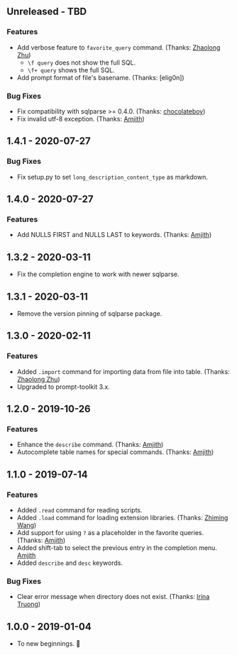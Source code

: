 ## Unreleased - TBD

### Features

- Add verbose feature to `favorite_query` command. (Thanks: [Zhaolong Zhu])
  - `\f query` does not show the full SQL.
  - `\f+ query` shows the full SQL.
- Add prompt format of file's basename. (Thanks: [elig0n])

### Bug Fixes

- Fix compatibility with sqlparse >= 0.4.0. (Thanks: [chocolateboy])
- Fix invalid utf-8 exception. (Thanks: [Amjith])

## 1.4.1 - 2020-07-27

### Bug Fixes

- Fix setup.py to set `long_description_content_type` as markdown.

## 1.4.0 - 2020-07-27

### Features

- Add NULLS FIRST and NULLS LAST to keywords. (Thanks: [Amjith])

## 1.3.2 - 2020-03-11

- Fix the completion engine to work with newer sqlparse.

## 1.3.1 - 2020-03-11

- Remove the version pinning of sqlparse package.

## 1.3.0 - 2020-02-11

### Features

- Added `.import` command for importing data from file into table. (Thanks: [Zhaolong Zhu])
- Upgraded to prompt-toolkit 3.x.

## 1.2.0 - 2019-10-26

### Features

- Enhance the `describe` command. (Thanks: [Amjith])
- Autocomplete table names for special commands. (Thanks: [Amjith])

## 1.1.0 - 2019-07-14

### Features

- Added `.read` command for reading scripts.
- Added `.load` command for loading extension libraries. (Thanks: [Zhiming Wang])
- Add support for using `?` as a placeholder in the favorite queries. (Thanks: [Amjith])
- Added shift-tab to select the previous entry in the completion menu. [Amjith]
- Added `describe` and `desc` keywords.

### Bug Fixes

- Clear error message when directory does not exist. (Thanks: [Irina Truong])

## 1.0.0 - 2019-01-04

- To new beginnings. :tada:

[Amjith]: https://blog.amjith.com
[chocolateboy]: https://github.com/chocolateboy
[Irina Truong]: https://github.com/j-bennet
[Shawn Chapla]: https://github.com/shwnchpl
[Zhaolong Zhu]: https://github.com/zzl0
[Zhiming Wang]: https://github.com/zmwangx
